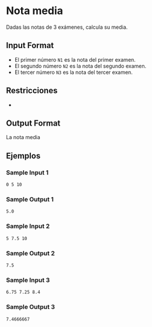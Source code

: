 # Nota media
Dadas las notas de 3 exámenes, calcula su media.
## Input Format
- El primer número `N1` es la nota del primer examen.
- El segundo número `N2` es la nota del segundo examen.
- El tercer número `N3` es la nota del tercer examen.
## Restricciones
-
## Output Format
La nota media
## Ejemplos
### Sample Input 1
```
0 5 10
```
### Sample Output 1
```
5.0
```
### Sample Input 2
```
5 7.5 10
```
### Sample Output 2
```
7.5
```
### Sample Input 3
```
6.75 7.25 8.4
```
### Sample Output 3
```
7.4666667
```
